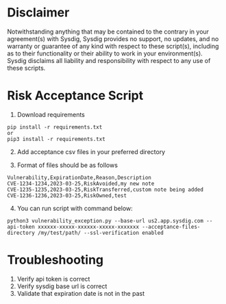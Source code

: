 # Disclaimer

Notwithstanding anything that may be contained to the contrary in your agreement(s) with Sysdig, Sysdig provides no support, no updates, and no warranty or guarantee of any kind with respect to these script(s), including as to their functionality or their ability to work in your environment(s).  Sysdig disclaims all liability and responsibility with respect to any use of these scripts. 

# Risk Acceptance Script

1. Download requirements

```
pip install -r requirements.txt
or
pip3 install -r requirements.txt
```

2. Add acceptance csv files in your preferred directory

3. Format of files should be as follows
```
Vulnerability,ExpirationDate,Reason,Description
CVE-1234-1234,2023-03-25,RiskAvoided,my new note
CVE-1235-1235,2023-03-25,RiskTransferred,custom note being added
CVE-1236-1236,2023-03-25,RiskOwned,test
```
4. You can run script with command below:

```
python3 vulnerability_exception.py --base-url us2.app.sysdig.com --api-token xxxxxx-xxxxx-xxxxxx-xxxxx-xxxxxxx --acceptance-files-directory /my/test/path/ --ssl-verification enabled
```

# Troubleshooting

1. Verify api token is correct
2. Verify sysdig base url is correct
3. Validate that expiration date is not in the past